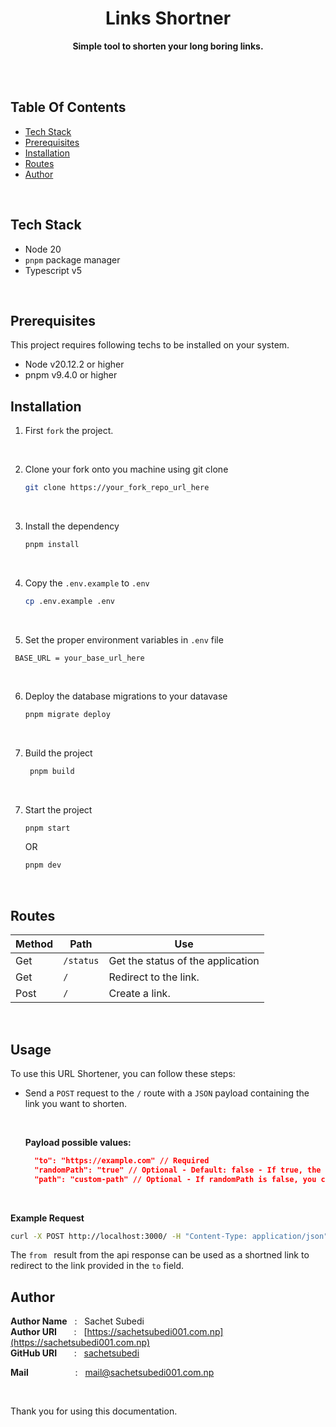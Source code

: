 <h1 align="center" style="border: 0;"> Links Shortner </h1>

<p align="center"><b>Simple tool to shorten your long boring links.</b></p>

<br><br>

## Table Of Contents

- [Tech Stack](#tech-stack)
- [Prerequisites](#prerequisites)
- [Installation](#installation)
- [Routes](#routes)
- [Author](#author)

<br>

## Tech Stack

- Node 20
- `pnpm` package manager
- Typescript v5

<br>

## Prerequisites

This project requires following techs to be installed on your system.

- Node v20.12.2 or higher
- pnpm v9.4.0 or higher

## Installation

1. First `fork` the project.

<br>

2. Clone your fork onto you machine using git clone

   ```bash
   git clone https://your_fork_repo_url_here
   ```

<br>

3. Install the dependency

   ```bash
   pnpm install
   ```

<br>

4. Copy the `.env.example` to `.env`

   ```bash
   cp .env.example .env
   ```

<br>

5. Set the proper environment variables in `.env` file

```env
 BASE_URL = your_base_url_here
```

<br>

6. Deploy the database migrations to your datavase

   ```bash
   pnpm migrate deploy
   ```

   <br>

7. Build the project

   ```bash
    pnpm build
   ```

<br>

7. Start the project

   ```bash
   pnpm start
   ```

   OR

   ```bash
   pnpm dev
   ```

<br>

## Routes

| Method | Path      | Use                               |
| ------ | --------- | --------------------------------- |
| Get    | `/status` | Get the status of the application |
| Get    | `/`       | Redirect to the link.             |
| Post   | `/`       | Create a link.                    |

<br>

## Usage

To use this URL Shortener, you can follow these steps:

- Send a `POST` request to the `/` route with a `JSON` payload containing the link you want to shorten.

  <br>

  **Payload possible values:**

  ```json
    "to": "https://example.com" // Required
    "randomPath": "true" // Optional - Default: false - If true, the path will be generated randomly.
    "path": "custom-path" // Optional - If randomPath is false, you can provide a custom path.
  ```

 <br>
 
   **Example Request**
 ```bash
 curl -X POST http://localhost:3000/ -H "Content-Type: application/json" -d '{"to": "https://example.com", "randomPath": true}'
 ```

The `from ` result from the api response can be used as a shortned link to redirect to the link provided in the `to` field.
<br>

## Author

**Author Name** &nbsp; : &nbsp; Sachet Subedi <br>
**Author URI** &nbsp; &nbsp; &nbsp; : &nbsp; [https://sachetsubedi001.com.np](https://sachetsubedi001.com.np) <br>
**GitHub URI** &nbsp; &nbsp; &nbsp; : &nbsp; [sachetsubedi](https://github.com/sachetsubedi) <br>

**Mail** &nbsp; &nbsp; &nbsp; &nbsp; &nbsp; &nbsp; &nbsp; &nbsp; &nbsp; : &nbsp; [mail@sachetsubedi001.com.np](mailto:mail@sachetsubedi001.com.np)

<br>

Thank you for using this documentation.
